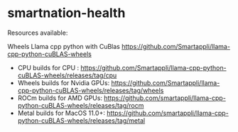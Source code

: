 # smartnation-health

Resources available: 

Wheels Llama cpp python with CuBlas https://github.com/Smartappli/llama-cpp-python-cuBLAS-wheels

-  CPU builds for CPU : https://github.com/Smartappli/llama-cpp-python-cuBLAS-wheels/releases/tag/cpu
-  Wheels builds for Nvidia GPUs: https://github.com/Smartappli/llama-cpp-python-cuBLAS-wheels/releases/tag/wheels
-  ROCm builds for AMD GPUs: https://github.com/smartappli/llama-cpp-python-cuBLAS-wheels/releases/tag/rocm  
-  Metal builds for MacOS 11.0+: https://github.com/smartappli/llama-cpp-python-cuBLAS-wheels/releases/tag/metal
